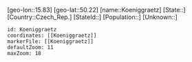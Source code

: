 ﻿---
location: [50.22,15.83]
mapzoom: [7,12] 
mapmarker: city 
type: City
tags:
- geo/City


SpocWebEntityId: 31530
isDeleted: false
confidential: public

---
[geo-lon::15.83]
[geo-lat::50.22]
[name::Koeniggraetz]
[State::]
[Country::Czech_Rep.]
[StateId::]
[Population::]
[Unknown::]


```leaflet
id: Koeniggraetz
coordinates: [[Koeniggraetz]]
markerFile: [[Koeniggraetz]]
defaultZoom: 11 
maxZoom: 18
```
